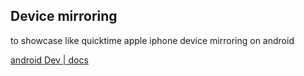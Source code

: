 
## Device mirroring

to showcase like quicktime apple iphone device mirroring on android


[android Dev | docs](https://developer.android.com/studio/run/device#device-mirroring)